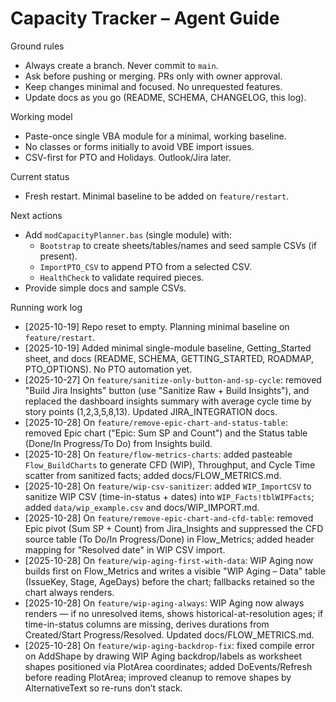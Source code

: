 # Capacity Tracker – Agent Guide

Ground rules
- Always create a branch. Never commit to `main`.
- Ask before pushing or merging. PRs only with owner approval.
- Keep changes minimal and focused. No unrequested features.
- Update docs as you go (README, SCHEMA, CHANGELOG, this log).

Working model
- Paste-once single VBA module for a minimal, working baseline.
- No classes or forms initially to avoid VBE import issues.
- CSV-first for PTO and Holidays. Outlook/Jira later.

Current status
- Fresh restart. Minimal baseline to be added on `feature/restart`.

Next actions
- Add `modCapacityPlanner.bas` (single module) with:
  - `Bootstrap` to create sheets/tables/names and seed sample CSVs (if present).
  - `ImportPTO_CSV` to append PTO from a selected CSV.
  - `HealthCheck` to validate required pieces.
- Provide simple docs and sample CSVs.

Running work log
- [2025-10-19] Repo reset to empty. Planning minimal baseline on `feature/restart`.
- [2025-10-19] Added minimal single-module baseline, Getting_Started sheet, and docs (README, SCHEMA, GETTING_STARTED, ROADMAP, PTO_OPTIONS). No PTO automation yet.
- [2025-10-27] On `feature/sanitize-only-button-and-sp-cycle`: removed "Build Jira Insights" button (use "Sanitize Raw + Build Insights"), and replaced the dashboard insights summary with average cycle time by story points (1,2,3,5,8,13). Updated JIRA_INTEGRATION docs.
- [2025-10-28] On `feature/remove-epic-chart-and-status-table`: removed Epic chart ("Epic: Sum SP and Count") and the Status table (Done/In Progress/To Do) from Insights build.
 - [2025-10-28] On `feature/flow-metrics-charts`: added pasteable `Flow_BuildCharts` to generate CFD (WIP), Throughput, and Cycle Time scatter from sanitized facts; added docs/FLOW_METRICS.md.
 - [2025-10-28] On `feature/wip-csv-sanitizer`: added `WIP_ImportCSV` to sanitize WIP CSV (time-in-status + dates) into `WIP_Facts!tblWIPFacts`; added `data/wip_example.csv` and docs/WIP_IMPORT.md.
 - [2025-10-28] On `feature/remove-epic-chart-and-cfd-table`: removed Epic pivot (Sum SP + Count) from Jira_Insights and suppressed the CFD source table (To Do/In Progress/Done) in Flow_Metrics; added header mapping for "Resolved date" in WIP CSV import.
 - [2025-10-28] On `feature/wip-aging-first-with-data`: WIP Aging now builds first on Flow_Metrics and writes a visible "WIP Aging – Data" table (IssueKey, Stage, AgeDays) before the chart; fallbacks retained so the chart always renders.
 - [2025-10-28] On `feature/wip-aging-always`: WIP Aging now always renders — if no unresolved items, shows historical-at-resolution ages; if time-in-status columns are missing, derives durations from Created/Start Progress/Resolved. Updated docs/FLOW_METRICS.md.
 - [2025-10-28] On `feature/wip-aging-backdrop-fix`: fixed compile error on AddShape by drawing WIP Aging backdrop/labels as worksheet shapes positioned via PlotArea coordinates; added DoEvents/Refresh before reading PlotArea; improved cleanup to remove shapes by AlternativeText so re-runs don’t stack.

